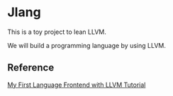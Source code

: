 # Jlang
This is a toy project to lean LLVM.

We will build a programming language by using LLVM.

## Reference
[My First Language Frontend with LLVM Tutorial](https://llvm.org/docs/tutorial/MyFirstLanguageFrontend/index.html)
